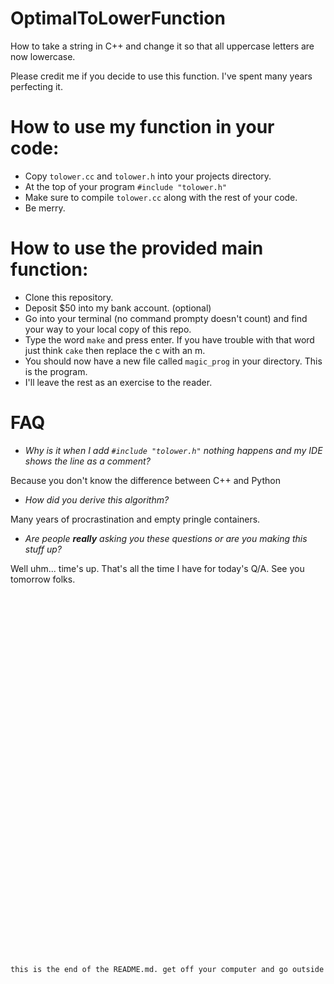 # OptimalToLowerFunction #

How to take a string in C++ and change it so that all uppercase letters are now lowercase.

Please credit me if you decide to use this function. I've spent many years perfecting it.

# How to use my function in your code: #


- Copy `tolower.cc` and `tolower.h` into your projects directory.
- At the top of your program `#include "tolower.h"`
- Make sure to compile `tolower.cc` along with the rest of your code.
- Be merry.
  
# How to use the provided main function:
- Clone this repository.
- Deposit $50 into my bank account. (optional)
- Go into your terminal (no command prompty doesn't count) and find your way to your local copy of this repo.
- Type the word `make` and press enter. If you have trouble with that word just think `cake` then replace the c with an m.
- You should now have a new file called `magic_prog` in your directory. This is the program.
- I'll leave the rest as an exercise to the reader.

# FAQ
- *Why is it when I add `#include "tolower.h"` nothing happens and my IDE shows the line as a comment?*

Because you don't know the difference between C++ and Python
- *How did you derive this algorithm?*

Many years of procrastination and empty pringle containers.
- *Are people **really** asking you these questions or are you making this stuff up?*

Well uhm... time's up. That's all the time I have for today's Q/A. See you tomorrow folks.
<br />
<br />
<br />
<br />
<br />
<br />
<br />
<br />
<br />
<br />
<br />
<br />
<br />
<br />
<br />
<br />
<br />
<br />
<br />
<br />
<br />
<br />
<br />
<br />
<br />
<br />
<br />
<br />
<br />
<br />
<br />
<br />
<br />
<br />
<br />
<br />
    
    
    
    
    
    
    
    
    
    
    
    
    
    
    
    this is the end of the README.md. get off your computer and go outside 
